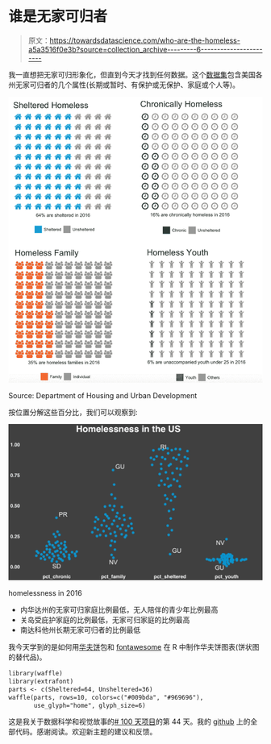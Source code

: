 # 谁是无家可归者

> 原文：<https://towardsdatascience.com/who-are-the-homeless-a5a3516f0e3b?source=collection_archive---------6----------------------->

我一直想把无家可归形象化，但直到今天才找到任何数据。这个[数据集](https://www.hudexchange.info/resource/3031/pit-and-hic-data-since-2007/)包含美国各州无家可归者的几个属性(长期或暂时、有保护或无保护、家庭或个人等)。

![](img/7c2effbc5bd749604e6fd169d131af89.png)

Source: Department of Housing and Urban Development

按位置分解这些百分比，我们可以观察到:

![](img/24f74cb15059e5ba2464125648a02914.png)

homelessness in 2016

*   内华达州的无家可归家庭比例最低，无人陪伴的青少年比例最高
*   关岛受庇护家庭的比例最低，无家可归家庭的比例最高
*   南达科他州长期无家可归者的比例最低

我今天学到的是如何用[华夫饼](https://rud.is/b/2015/03/18/making-waffle-charts-in-r-with-the-new-waffle-package/)包和 [fontawesome](http://fontawesome.io/) 在 R 中制作华夫饼图表(饼状图的替代品)。

```
library(waffle)
library(extrafont)
parts <- c(Sheltered=64, Unsheltered=36)
waffle(parts, rows=10, colors=c("#009bda", "#969696"), 
       use_glyph="home", glyph_size=6)
```

这是我关于数据科学和视觉故事的[# 100 天项目](https://medium.com/@yanhann10)的第 44 天。我的 [github](https://github.com/yanhann10/opendata_viz) 上的全部代码。感谢阅读。欢迎新主题的建议和反馈。